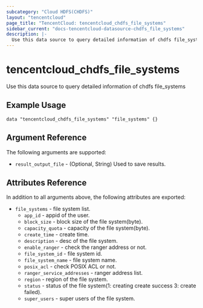 ```yaml
---
subcategory: "Cloud HDFS(CHDFS)"
layout: "tencentcloud"
page_title: "TencentCloud: tencentcloud_chdfs_file_systems"
sidebar_current: "docs-tencentcloud-datasource-chdfs_file_systems"
description: |-
  Use this data source to query detailed information of chdfs file_systems
---
```


# tencentcloud_chdfs_file_systems

Use this data source to query detailed information of chdfs file_systems

## Example Usage

```hcl
data "tencentcloud_chdfs_file_systems" "file_systems" {}
```

## Argument Reference

The following arguments are supported:

* `result_output_file` - (Optional, String) Used to save results.

## Attributes Reference

In addition to all arguments above, the following attributes are exported:

* `file_systems` - file system list.
  * `app_id` - appid of the user.
  * `block_size` - block size of the file system(byte).
  * `capacity_quota` - capacity of the file system(byte).
  * `create_time` - create time.
  * `description` - desc of the file system.
  * `enable_ranger` - check the ranger address or not.
  * `file_system_id` - file system id.
  * `file_system_name` - file system name.
  * `posix_acl` - check POSIX ACL or not.
  * `ranger_service_addresses` - ranger address list.
  * `region` - region of the file system.
  * `status` - status of the file system(1: creating create success 3: create failed).
  * `super_users` - super users of the file system.




